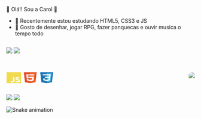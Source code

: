  🐌 Olá!! Sou a Carol 🐌

- 🍂 Recentemente estou estudando HTML5, CSS3 e JS
- 🎃 Gosto de desenhar, jogar RPG, fazer panquecas e ouvir musica o tempo todo
##
<div>
  <a href= "https://github.com/CarolSal"></a>
<img height="200em" src="https://github-readme-stats.vercel.app/api?username=CarolSal&show_icons=true&theme=darcula#gh-dark-mode-only)](https://github.com/CarolSal/github-readme-stats#gh-dark-mode-only">

<img height="200em" src="https://github-readme-stats.vercel.app/api/top-langs/?username=CarolSal&theme=darcula&layout=compact)](https://github.com/CarolSal/github-readme-stats">
</div>

##
<div style="display: inline_block"><br>
  <img align="center" alt="Rafa-Js" height="30" width="40" src="https://raw.githubusercontent.com/devicons/devicon/master/icons/javascript/javascript-plain.svg">
  <img align="center" alt="Rafa-HTML" height="30" width="40" src="https://raw.githubusercontent.com/devicons/devicon/master/icons/html5/html5-original.svg">
  <img align="center" alt="Rafa-CSS" height="30" width="40" src="https://raw.githubusercontent.com/devicons/devicon/master/icons/css3/css3-original.svg">
  <img align="right" height="150" style="border-radius:50px;" src="https://media.discordapp.net/attachments/532819595048910849/1086384100635578601/download20230305172052.png?width=473&height=473">
</div>

##
   <a href = "mailto:caroline.salvadoralmeida@gmail.com"><img src="https://img.shields.io/badge/Gmail-D14836?style=for-the-badge&logo=gmail&logoColor=white"></a>
  <a href="https://www.linkedin.com/in/carolcsa-45875016a" target="_blank"><img src="https://img.shields.io/badge/-LinkedIn-%230077B5?style=for-the-badge&logo=linkedin&logoColor=white" target="_blank"></a> 
  
![Snake animation](https://github.com/CarolSal)

